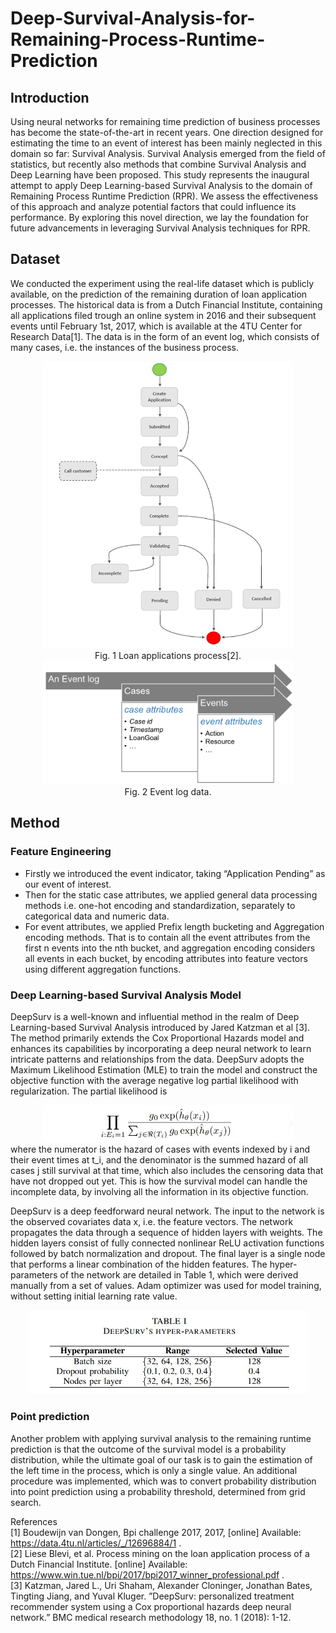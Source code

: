 # Deep-Survival-Analysis-for-Remaining-Process-Runtime-Prediction

## Introduction
Using neural networks for remaining time prediction of business processes has become the state-of-the-art in recent years. One direction designed for estimating the time to an event of interest has been mainly neglected in this domain so far: Survival Analysis. Survival Analysis emerged from the field of statistics, but recently also methods that combine Survival Analysis and Deep Learning have been proposed. 
This study represents the inaugural attempt to apply Deep Learning-based Survival Analysis to the domain of Remaining Process Runtime Prediction (RPR). We assess the effectiveness of this approach and analyze potential factors that could influence its performance. By exploring this novel direction, we lay the foundation for future advancements in leveraging Survival Analysis techniques for RPR.

## Dataset
We conducted the experiment using the real-life dataset which is publicly available, on the prediction of the remaining duration of loan application processes. The historical data is from a Dutch Financial Institute, containing all applications filed trough an online system in 2016 and their subsequent events until February 1st, 2017, which is available at the 4TU Center for Research Data[1]. The data is in the form of an event log, which consists of many cases, i.e. the instances of the business process. 
<div align=center>
<img width='400' src='https://github.com/Shu-Shine/Deep-Survival-Analysis-for-Remaining-Process-Runtime-Prediction/blob/main/images/Loan_applications_process.png'/>  
<div>Fig. 1 Loan applications process[2].</div>
<img width='400' src='https://github.com/Shu-Shine/Deep-Survival-Analysis-for-Remaining-Process-Runtime-Prediction/blob/main/images/event_log.png'/> 
<div>Fig. 2 Event log data.</div>
</div>

## Method
### Feature Engineering
* Firstly we introduced the event indicator, taking “Application Pending” as our event of interest.
* Then for the static case attributes, we applied general data processing methods i.e. one-hot encoding and standardization, separately to categorical data and numeric data.
* For event attributes, we applied Prefix length bucketing and Aggregation encoding methods. That is to contain all the event attributes from the first n events into
the nth bucket, and aggregation encoding considers all events in each bucket, by encoding attributes into feature vectors using different aggregation functions. 

### Deep Learning-based Survival Analysis Model
DeepSurv is a well-known and influential method in the realm of Deep Learning-based Survival Analysis introduced by Jared Katzman et al [3]. The method primarily extends the Cox Proportional Hazards model and enhances its capabilities by incorporating a deep neural network to learn intricate patterns and relationships from the data. DeepSurv adopts the Maximum Likelihood Estimation (MLE) to train the model and construct the objective function with the average negative log partial likelihood with regularization. The partial likelihood is
<div align=center> 
<img width='400' src='https://github.com/Shu-Shine/Deep-Survival-Analysis-for-Remaining-Process-Runtime-Prediction/blob/main/images/equation1.jpg'/>            
</div>
where the numerator is the hazard of cases with events indexed by i and their event times at t_i, and the denominator is the summed hazard of all cases j still survival at that time, which also includes the censoring data that have not dropped out yet. This is how the survival model can handle the incomplete data, by involving all the information in its objective function.  

DeepSurv is a deep feedforward neural network. The input to the network is the observed covariates data x, i.e. the feature vectors. The network propagates the data through a sequence of hidden layers with weights. The hidden layers consist of fully connected nonlinear ReLU activation functions followed by batch normalization and dropout. The final layer is a single node that performs a linear combination of the hidden features. The hyper-parameters of the network are detailed in Table 1, which were derived manually from a set of values. Adam optimizer was used for model training, without setting initial learning rate value.
<div align=center> 
<img width='450' src='https://github.com/Shu-Shine/Deep-Survival-Analysis-for-Remaining-Process-Runtime-Prediction/blob/main/images/Table1.jpg'/>            
</div>

### Point prediction
Another problem with applying survival analysis to the remaining runtime prediction is that the outcome of the survival model is a probability distribution, while the ultimate goal of our task is to gain the estimation of the left time in the process, which is only a single value. An additional procedure was implemented, which was to convert probability distribution into point prediction using a probability threshold, determined from grid search.

References  
[1] Boudewijn van Dongen, Bpi challenge 2017, 2017, [online] Available: https://data.4tu.nl/articles/_/12696884/1 .  
[2] Liese Blevi, et al. Process mining on the loan application process of a Dutch Financial Institute. [online] Available: https://www.win.tue.nl/bpi/2017/bpi2017_winner_professional.pdf .  
[3] Katzman, Jared L., Uri Shaham, Alexander Cloninger, Jonathan Bates, Tingting Jiang, and Yuval Kluger. ”DeepSurv: personalized treatment recommender system using a Cox proportional hazards deep neural network.” BMC medical research methodology 18, no. 1 (2018): 1-12.  


